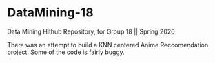 # DataMining-18
Data Mining Hithub Repository, for Group 18 || Spring 2020


There was an attempt to build a KNN centered Anime Reccomendation project. Some of the code is fairly buggy.
